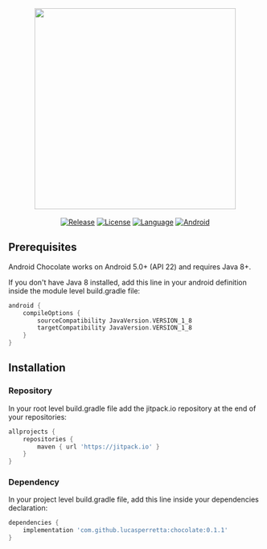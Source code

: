 <div align="center"><img src="https://i.ibb.co/zRcvmKb/Chocolate.png" width="400"></div>
<br>

<div align="center">
<a href="https://github.com/lucasperretta/chocolate"><img src="https://img.shields.io/github/v/release/lucasperretta/chocolate.svg" alt="Release"></a>
<a href="https://github.com/lucasperretta/chocolate"><img src="https://img.shields.io/static/v1?label=license&message=MIT&color=green" alt="License"></a>
<a href="https://github.com/lucasperretta/chocolate"><img 
src="https://img.shields.io/badge/language-Java 8-yellow" alt="Language"></a>
<a href="https://github.com/lucasperretta/chocolate"><img 
src="https://img.shields.io/badge/android-API 21+-orange" alt="Android"></a>
</div>

## Prerequisites
Android Chocolate works on Android 5.0+ (API 22) and requires Java 8+.

If you don't have Java 8 installed, add this line in your android definition inside the module level build.gradle file:
``` groovy
android {
    compileOptions {
        sourceCompatibility JavaVersion.VERSION_1_8
        targetCompatibility JavaVersion.VERSION_1_8
    }
}
```

## Installation
### Repository
In your root level build.gradle file add the jitpack.io repository at the end of your repositories:
``` groovy
allprojects {
    repositories {
        maven { url 'https://jitpack.io' }
    }
}
```

### Dependency
In your project level build.gradle file, add this line inside your dependencies declaration:
``` groovy
dependencies {
    implementation 'com.github.lucasperretta:chocolate:0.1.1'
}
```
